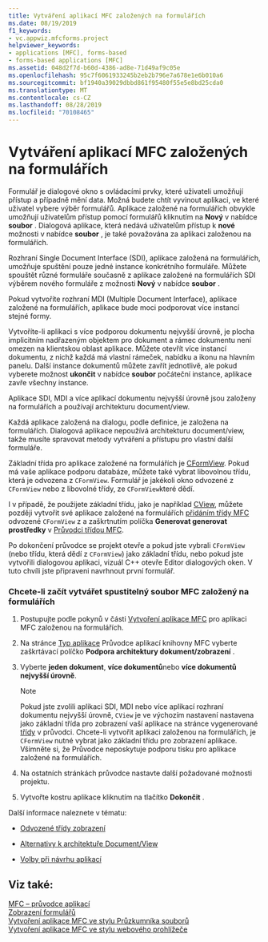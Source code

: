 ```yaml
---
title: Vytváření aplikací MFC založených na formulářích
ms.date: 08/19/2019
f1_keywords:
- vc.appwiz.mfcforms.project
helpviewer_keywords:
- applications [MFC], forms-based
- forms-based applications [MFC]
ms.assetid: 048d2f7d-b60d-4386-ad8e-71d49af9c05e
ms.openlocfilehash: 95c7f6061933245b2eb2b796e7a678e1e6b010a6
ms.sourcegitcommit: bf1940a39029dbbd861f95480f55e5e8bd25cda0
ms.translationtype: MT
ms.contentlocale: cs-CZ
ms.lasthandoff: 08/28/2019
ms.locfileid: "70108465"
---
```

# <a name="creating-a-forms-based-mfc-application"></a>Vytváření aplikací MFC založených na formulářích

Formulář je dialogové okno s ovládacími prvky, které uživateli umožňují přístup a případně mění data. Možná budete chtít vyvinout aplikaci, ve které uživatel vybere výběr formulářů. Aplikace založené na formulářích obvykle umožňují uživatelům přístup pomocí formulářů kliknutím na **Nový** v nabídce **soubor** . Dialogová aplikace, která nedává uživatelům přístup k **nové** možnosti v nabídce **soubor** , je také považována za aplikaci založenou na formulářích.

Rozhraní Single Document Interface (SDI), aplikace založená na formulářích, umožňuje spuštění pouze jedné instance konkrétního formuláře. Můžete spouštět různé formuláře současně z aplikace založené na formulářích SDI výběrem nového formuláře z možnosti **Nový** v nabídce **soubor** .

Pokud vytvoříte rozhraní MDI (Multiple Document Interface), aplikace založené na formulářích, aplikace bude moci podporovat více instancí stejné formy.

Vytvoříte-li aplikaci s více podporou dokumentu nejvyšší úrovně, je plocha implicitním nadřazeným objektem pro dokument a rámec dokumentu není omezen na klientskou oblast aplikace. Můžete otevřít více instancí dokumentu, z nichž každá má vlastní rámeček, nabídku a ikonu na hlavním panelu. Další instance dokumentů můžete zavřít jednotlivě, ale pokud vyberete možnost **ukončit** v nabídce **soubor** počáteční instance, aplikace zavře všechny instance.

Aplikace SDI, MDI a více aplikací dokumentu nejvyšší úrovně jsou založeny na formulářích a používají architekturu document/view.

Každá aplikace založená na dialogu, podle definice, je založena na formulářích. Dialogová aplikace nepoužívá architekturu document/view, takže musíte spravovat metody vytváření a přístupu pro vlastní další formuláře.

Základní třída pro aplikace založené na formulářích je [CFormView](cformview-class.md). Pokud má vaše aplikace podporu databáze, můžete také vybrat libovolnou třídu, která je odvozena z `CFormView`. Formulář je jakékoli okno odvozené z `CFormView` nebo z libovolné třídy, ze `CFormView`které dědí.

I v případě, že použijete základní třídu, jako je například [CView](cview-class.md), můžete později vytvořit své aplikace založené na formulářích [přidáním třídy MFC](adding-an-mfc-class.md) odvozené `CFormView` z a zaškrtnutím políčka **Generovat generovat prostředky** v [Průvodci třídou MFC](document-template-strings-mfc-add-class-wizard.md).

Po dokončení průvodce se projekt otevře a pokud jste vybrali `CFormView` (nebo třídu, která dědí z `CFormView`) jako základní třídu, nebo pokud jste vytvořili dialogovou aplikaci, vizuál C++ otevře Editor dialogových oken. V tuto chvíli jste připraveni navrhnout první formulář.

### <a name="to-begin-creating-a-forms-based-mfc-executable"></a>Chcete-li začít vytvářet spustitelný soubor MFC založený na formulářích

1. Postupujte podle pokynů v části [Vytvoření aplikace MFC](creating-an-mfc-application.md) pro aplikaci MFC založenou na formulářích.

1. Na stránce [Typ aplikace](application-type-mfc-application-wizard.md) Průvodce aplikací knihovny MFC vyberte zaškrtávací políčko **Podpora architektury dokument/zobrazení** .

1. Vyberte **jeden dokument**, **více dokumentů**nebo **více dokumentů nejvyšší úrovně**.

    > [!NOTE]
    >  Pokud jste zvolili aplikaci SDI, MDI nebo více aplikací rozhraní dokumentu nejvyšší úrovně, `CView` je ve výchozím nastavení nastavena jako základní třída pro zobrazení vaší aplikace na stránce vygenerované [třídy](generated-classes-mfc-application-wizard.md) v průvodci. Chcete-li vytvořit aplikaci založenou na formulářích, je `CFormView` nutné vybrat jako základní třídu pro zobrazení aplikace. Všimněte si, že Průvodce neposkytuje podporu tisku pro aplikace založené na formulářích.

1. Na ostatních stránkách průvodce nastavte další požadované možnosti projektu.

1. Vytvořte kostru aplikace kliknutím na tlačítko **Dokončit** .

Další informace naleznete v tématu:

- [Odvozené třídy zobrazení](../derived-view-classes-available-in-mfc.md)

- [Alternativy k architektuře Document/View](../alternatives-to-the-document-view-architecture.md)

- [Volby při návrhu aplikací](../application-design-choices.md)

## <a name="see-also"></a>Viz také:

[MFC – průvodce aplikací](mfc-application-wizard.md)<br/>
[Zobrazení formulářů](../form-views-mfc.md)<br/>
[Vytvoření aplikace MFC ve stylu Průzkumníka souborů](creating-a-file-explorer-style-mfc-application.md)<br/>
[Vytvoření aplikace MFC ve stylu webového prohlížeče](creating-a-web-browser-style-mfc-application.md)
